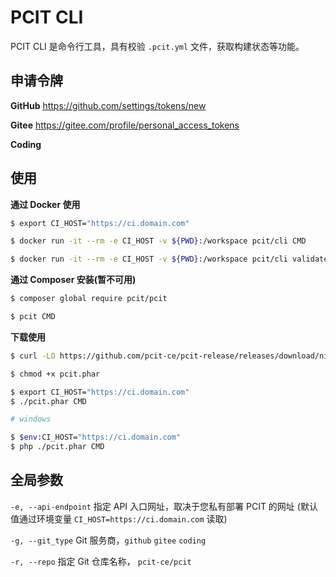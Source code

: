 # PCIT CLI

PCIT CLI 是命令行工具，具有校验 `.pcit.yml` 文件，获取构建状态等功能。

## 申请令牌

**GitHub** https://github.com/settings/tokens/new

**Gitee** https://gitee.com/profile/personal_access_tokens

**Coding**

## 使用

**通过 Docker 使用**

```bash
$ export CI_HOST="https://ci.domain.com"

$ docker run -it --rm -e CI_HOST -v ${PWD}:/workspace pcit/cli CMD

$ docker run -it --rm -e CI_HOST -v ${PWD}:/workspace pcit/cli validate
```

**通过 Composer 安装(暂不可用)**

```bash
$ composer global require pcit/pcit

$ pcit CMD
```

**下载使用**

```bash
$ curl -LO https://github.com/pcit-ce/pcit-release/releases/download/nightly/pcit.phar

$ chmod +x pcit.phar

$ export CI_HOST="https://ci.domain.com"
$ ./pcit.phar CMD

# windows

$ $env:CI_HOST="https://ci.domain.com"
$ php ./pcit.phar CMD
```

## 全局参数

`-e, --api-endpoint` 指定 API 入口网址，取决于您私有部署 PCIT 的网址 (默认值通过环境变量 `CI_HOST=https://ci.domain.com` 读取)

`-g, --git_type` Git 服务商，`github` `gitee` `coding`

`-r, --repo` 指定 Git 仓库名称， `pcit-ce/pcit`
